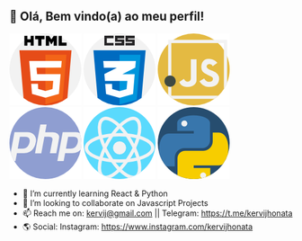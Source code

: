 <!--
**kervijhonata/kervijhonata** is a ✨ _special_ ✨ repository because its `README.md` (this file) appears on your GitHub profile.

Here are some ideas to get you started:

- 🔭 I’m currently working on ...
- 🌱 I’m currently learning React & Python
- 👯 I’m looking to collaborate on Javascript Projects
- 🤔 I’m looking for help with ...
- 💬 Ask me about ...
- 📫 How to reach me: kervij@gmail.com || Telegram: https://t.me/kervijhonata
- 😄 Pronouns: He/Him
- ⚡ Fun fact: I LOVE cold coffee <3
-->

<div class="bemvindo">
  <h2>👋 Olá, Bem vindo(a) ao meu perfil!</h2
</div>

<div class="tecnologias">
  <img src="icons/html-5.png" alt="HTML5"/>
  <img src="icons/css.png" alt="CSS3"/>
  <img src="icons/javascript.png" alt="Javascript"/>
  <img src="icons/php.png" alt="PHP"/>
  <img src="icons/react.png" alt="React"/>
  <img src="icons/python.png" alt="Python"/>
</div>
    
  
- 🌱 I’m currently learning React & Python
- 👯 I’m looking to collaborate on Javascript Projects
- 📫 Reach me on: kervij@gmail.com || Telegram: https://t.me/kervijhonata
- 🌎 Social: Instagram: https://www.instagram.com/kervijhonata
